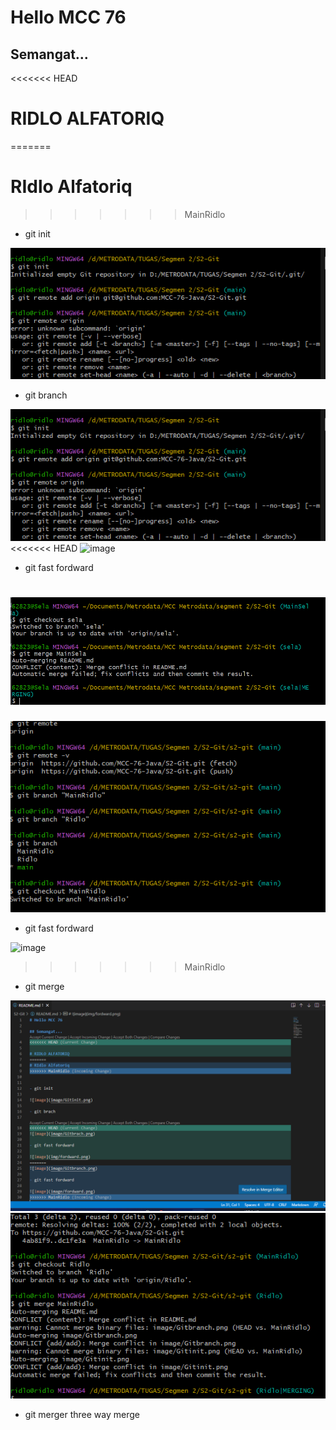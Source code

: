 # Hello MCC 76

## Semangat...
<<<<<<< HEAD

# RIDLO ALFATORIQ 
=======
# RIdlo Alfatoriq
>>>>>>> MainRidlo


- git init

![image](image/Gitinit.png)

- git branch

![image](image/Gitinit.png)
<<<<<<< HEAD
![image](image/Gitbrach.png)

- git fast fordward

![image](img/fordward.png)
=======
![image](image/Gitbranch.png)

- git fast fordward

![image](image/fordward.png)
>>>>>>> MainRidlo


- git merge

![image](image/Gitmerge.png)
![image](image/Gitmerge2.png)

- git merger three way merge